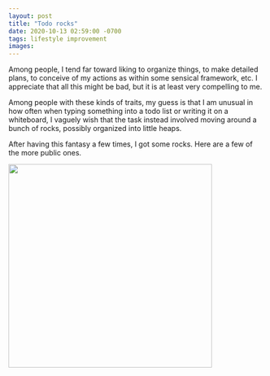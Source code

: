 ```yaml
---
layout: post
title: "Todo rocks"
date: 2020-10-13 02:59:00 -0700
tags: lifestyle improvement
images:
---
```


Among people, I tend far toward liking to organize things, to make detailed plans, to conceive of my actions as within some sensical framework, etc. I appreciate that all this might be bad, but it is at least very compelling to me.

Among people with these kinds of traits, my guess is that I am unusual in how often when typing something into a todo list or writing it on a whiteboard, I vaguely wish that the task instead involved moving around a bunch of rocks, possibly organized into little heaps.

After having this fantasy a few times, I got some rocks. Here are a few of the more public ones.

<img src="https://hosting.photobucket.com/images/i/katjasgrace/todorocks.jpg" width="400" align="middle"/>
